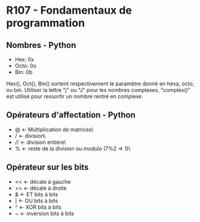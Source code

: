 # R107 - Fondamentaux de programmation

## Nombres - Python

- Hex: 0x
- Octo: 0o
- Bin: 0b

Hex(), Oct(), Bin() sortent respectivement le paramètre donné en hexa, octo, ou bin.
Utiliser la lettre "j" ou "J" pour les nombres complexes, "complex()" est utilisé pour ressortir un nombre rentré en complexe.

## Opérateurs d'affectation - Python

- @ <- Multiplication de matrices\
- / <- division\
- // <- division entière\
- % <- reste de la division ou modulo (7%2 => 1)\

## Opérateur sur les bits

- \<\< \<- décale à gauche
- \>\> \<- décale à droite
- \& \<- ET bits à bits
- \| \<- OU bits à bits
- \^ \<- XOR bits à bits
- \~ \<- inversion bits à bits
